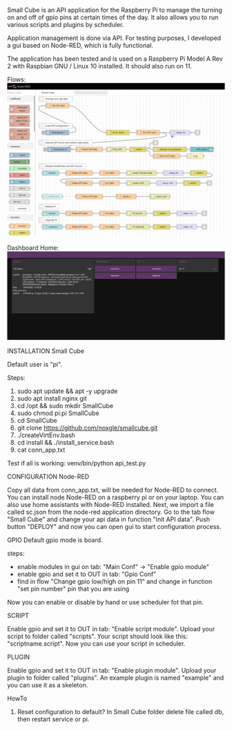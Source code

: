 Small Cube is an API application for the Raspberry Pi to manage the turning on and off of gpio pins at certain times of
the day. It also allows you to run various scripts and plugins by scheduler.

Application management is done via API. For testing purposes, I developed a gui based on Node-RED, which is fully
functional.

The application has been tested and is used on a Raspberry Pi Model A Rev 2 with Raspbian GNU / Linux 10 installed. It
should also run on 11.

Flows:
![Screenshot](node-red/Node-RED.png)

Dashboard Home:
![Screenshot](node-red/Node-RED_Dashboard.png)


INSTALLATION Small Cube

Default user is "pi".

Steps:

1. sudo apt update && apt -y upgrade
2. sudo apt install nginx git
3. cd /opt && sudo mkdir SmallCube
4. sudo chmod pi:pi SmallCube
5. cd SmallCube
6. git clone https://github.com/noxgle/smallcube.git
7. ./createVirtEnv.bash
8. cd install && ./install_service.bash
9. cat conn_app.txt

Test if all is working: venv/bin/python api_test.py

CONFIGURATION Node-RED

Copy all data from conn_app.txt, will be needed for Node-RED to connect. You can install node Node-RED on a raspberry pi
or on your laptop. You can also use home assistants with Node-RED installed. Next, we import a file called sc.json
from the node-red application directory. Go to the tab flow "Small Cube" and change your api data in function "Init API
data". Push button "DEPLOY" and now you can open gui to start configuration process.

GPIO Default gpio mode is board.

steps:

- enable modules in gui on tab: "Main Conf" -> "Enable gpio module"
- enable gpio and set it to OUT in tab: "Gpio Conf"
- find in flow "Change gpio low/high on pin 11" and change in function "set pin number" pin that you are using

Now you can enable or disable by hand or use scheduler fot that pin.

SCRIPT

Enable gpio and set it to OUT in tab: "Enable script module". Upload your script to folder called "scripts". Your script
should look like this: "scriptname.script". Now you can use your script in scheduler.

PLUGIN

Enable gpio and set it to OUT in tab: "Enable plugin module". Upload your plugin to folder called "plugins". An example
plugin is named "example" and you can use it as a skeleton.

HowTo
1. Reset configuration to default? In Small Cube folder delete file called db, then restart service or pi. 